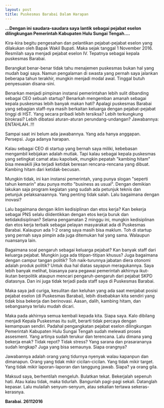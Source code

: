 ```yaml
---
layout: post
title: Puskesmas Barabai Dalam Harapan
---
```


**...Dengan ini saudara-saudara saya lantik sebagai pejabat eselon dilingkungan Pemerintah Kabupaten Hulu Sungai Tengah....**

Kira-kira begitu pengesahan dan pelantikan pejabat-pejabat eselon yang dilakukan oleh Bapak Wakil Bupati. Maka sejak tanggal 1 November 2016. Resmilah saya menjadi pejabat eselon IV. Tepatnya sebagai kepala puskesmas Barabai.

Berangkat benar-benar tidak tahu menajemen puskesmas bukan hal yang mudah bagi saya. Namun pengalaman di swasta yang pernah saya jalankan beberapa tahun terakhir, mungkin menjadi modal awal. Tinggal butuh penyesuaian disana-sini.

Benarkan menjadi pimpinan instansi pemerintahan lebih sulit dibanding sebagai CEO sebuah startup? Benarkah mengemban amanah sebagai kepala puskesmas lebih banyak makan hati? Apalagi puskesmas Barabai yang sebagian staff-nya masih berkaitan keluarga dengan pejabat-pejabat tinggi di HST. Yang secara pribadi lebih tersiksa? Lebih terkungkung birokrasi? Lebih dibatasi aturan-aturan perundang-undangan? Jawabannya: ENTAHLAH..!!!

Sampai saat ini belum ada jawabannya. Yang ada hanya anggapan. Persepsi. Juga adanya harapan.

Kalau sebagai CEO di startup yang bernah saya miliki, kebebasan mengambil kebijakan adalah mutlak. Tapi kalau sebagai kepala puskesmas yang setingkat camat atau kapolsek, mungkin pepatah "kambing hitam" bisa mewakili jika terjadi ketidak beresan rencana-rencana yang dibuat. Kambing hitam dari ketidak-becusan.

Mungkin tidak, ini kan instansi pemerintah, yang punya slogan "seperti tahun kemarin" atau punya motto "business as usual". Dengan demikian lakukan saja program kegiatan yang sudah ada petunjuk teknis dan petunjuk pelaksanaannya. Yang penting tidak salah. Lalu bagaimana dengan inovasi?

Lalu bagaimana dengan iklim kedisiplinan dan etos kerja? Kan bekerja sebagai PNS selalu diidentikkan dengan etos kerja buruk dan ketidakdisiplinan? Selama pengamatan 2 minggu ini, mungkin kedisiplinan dan etos kerja terbaik sebagai pelayan masyarakat ada di Puskesmas Barabai. Kalaupun ada 1-2 orang saya masih bisa maklum. Toh di startup yang pernah saya pimpin ada juga ditemukan hal yang sama. Walaupun nuansanya lain.

Bagaimana soal pengaruh sebagai keluarga pejabat? Kan banyak staff dari keluarga pejabat. Mungkin juga ada titipan-titipan khusus? Juga bagaimana dengan campur tangan politik? Toh naik-turunnya jabatan diera otonomi adalah produk politik? Untuk dua hal diatas sayapun meragukannya. Saya lebih banyak melihat, biasanya para pegawai pemerintah akhirnya ikut-ikutan berpolitik ataupun mencari pengaruh-pengaruh dari pejabat SKPD diatasnya. Dan ini juga tidak terjadi pada staff saya di Puskesmas Barabai.

Maka saya jadi curiga, kesulitan dan keluhan yang ada saat menjabat posisi pejabat eselon (di Puskesmas Barabai), lebih disebabkan kita sendiri yang tidak bisa bekerja dan berinovasi. Aasan, dalih, kambing hitam, dan sebangsanya terlalu mudah dicari.

Maka pada akhirnya semua kembali kepada kita. Siapa saya. Kalo dibilang menjadi Kepala Puskesmas itu sulit, berarti tidak percaya dengan kemampuan sendiri. Padahal pengangkatan pejabat eselon dilingkungan Pemerintah Kabupaten Hulu Sungai Tengah sudah melewati proses assesment. Yang artinya sudah terukur dan terencana. Lalu dimana yang bekerja enak? Tidak repot? Tidak stress? Yang sarana dan prasarananya sudah lengkap? Juga yang bisa semaunya. Siapa orangnya?

Jawabannya adalah orang yang tidurnya nyenyak walau kapanpun dan dimanapun. Orang yang tidak mikir cicilan-cicilan. Yang tidak mikir target. Yang tidak mikir laporan-laporan dan tanggung jawab. Siapa? ya orang gila.

Maksud saya, berhentilah mengeluh. Bulatkan tekat. Bekerjalah sepenuh hati. Atau kalau tidak, maka tidurlah. Bangunlah pagi-pagi sekali. Datanglah kepasar. Lalu mulailah senyum-senyum, atau sekalian tertawa sekeras-kerasnya.

**Barabai. 26112016**
